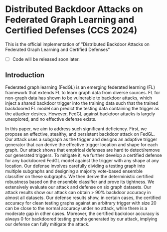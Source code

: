 # Distributed Backdoor Attacks on Federated Graph Learning and Certified Defenses  (CCS 2024)
This is the official implementation of "Distributed Backdoor Attacks on Federated Graph Learning and Certified Defenses"

- [ ] Code will be released soon later.

## Introduction
Federated graph learning (FedGL) is an emerging federated learning (FL) framework that extends FL to learn graph data from diverse sources. FL for non-graph data has shown to be vulnerable to backdoor attacks, which inject a shared backdoor trigger into the training data such that the trained backdoored FL model can predict the testing data containing the trigger as the attacker desires. However, FedGL against backdoor attacks is largely unexplored, and no effective defense exists.

In this paper, we aim to address such significant deficiency. First, we propose an effective, stealthy, and persistent backdoor attack on FedGL. Our attack uses a subgraph as the trigger and designs an adaptive trigger generator that can derive the effective trigger location and shape for each graph. Our attack shows that empirical defenses are hard to detect/remove our generated triggers. To mitigate it, we further develop a certified defense for any backdoored FedGL model against the trigger with any shape at any location. Our defense involves carefully dividing a testing graph into multiple subgraphs and designing a majority vote-based ensemble classifier on these subgraphs. We then derive the deterministic certified robustness based on the ensemble classifier and prove its tightness. We extensively evaluate our attack and defense on six graph datasets. Our attack results show our attack can obtain > 90% backdoor accuracy in almost all datasets. Our defense results show, in certain cases, the certified accuracy for clean testing graphs against an arbitrary trigger with size 20 can be close to the normal accuracy under no attack, while there is a moderate gap in other cases. Moreover, the certified backdoor accuracy is always 0 for backdoored testing graphs generated by our attack, implying our defense can fully mitigate the attack.



